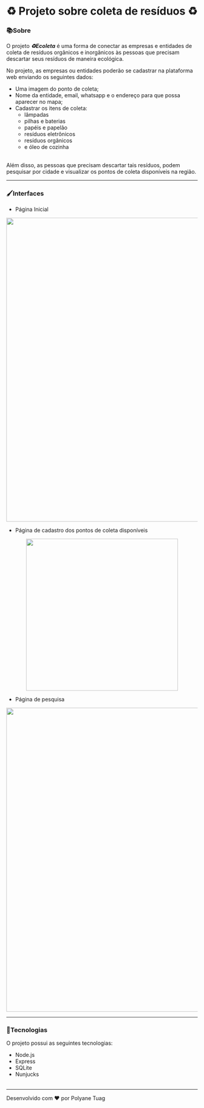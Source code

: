 
<h1 align="center">♻️ Projeto sobre coleta de resíduos ♻️ </h1>

### 📚Sobre

 O projeto ***♻Ecoleta*** é uma forma de conectar as empresas e entidades de coleta de resíduos orgânicos e inorgânicos às pessoas que precisam descartar seus resíduos de maneira ecológica.

No projeto, as empresas ou entidades poderão se cadastrar na plataforma web enviando os seguintes dados:

- Uma imagem do ponto de coleta;
- Nome da entidade, email, whatsapp e o endereço para que possa aparecer no mapa;
- Cadastrar os itens de coleta:
  - lâmpadas
  - pilhas e baterias
  - papéis e papelão
  - resíduos eletrônicos
  - resíduos orgânicos
  - e óleo de cozinha<br><br>
  
Além disso, as pessoas que precisam descartar tais resíduos, podem pesquisar por cidade e visualizar os pontos de coleta disponíveis na região.

---
### 🖌Interfaces

- Página Inicial
<p align="center">
  <img width= '800' src="https://camo.githubusercontent.com/a3d153262faf551a92186f9cd4d6d30e836578a9/68747470733a2f2f692e696d6775722e636f6d2f7371784c4562782e6a7067">
</p>

- Página de cadastro dos pontos de coleta disponíveis
<p align="center">
  <img width= '400' src="https://github.com/mateusfg7/Ecoleta/raw/master/docs/screenshots/register.png">
</p>

- Página de pesquisa
<p align="center">
  <img width= '800' src="https://github.com/mateusfg7/Ecoleta/raw/master/docs/screenshots/search.png">
</p>





---
### 🚀Tecnologias

O projeto possui as seguintes tecnologias:
- Node.js
- Express
- SQLite
- Nunjucks<br><br>

---
Desenvolvido com ❤ por Polyane Tuag
